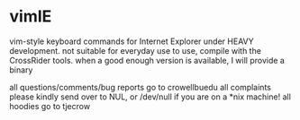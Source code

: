 vimIE
=====

vim-style keyboard commands for Internet Explorer
under HEAVY development.  not suitable for everyday use
to use, compile with the CrossRider tools.
when a good enough version is available, I will provide a binary

all questions/comments/bug reports go to crowell<at>bu<dot>edu
all complaints please kindly send over to NUL, or /dev/null if you are on a *nix machine!
all hoodies go to t<dash>jecrow
